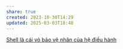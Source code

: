 ```yaml
---
share: true
created: 2023-10-30T14:29
updated: 2025-03-03T18:48
---
```

[Shell là cái vỏ bảo vệ nhân của hệ điều hành](../Shell%20l%C3%A0%20c%C3%A1i%20v%E1%BB%8F%20b%E1%BA%A3o%20v%E1%BB%87%20nh%C3%A2n%20c%E1%BB%A7a%20h%E1%BB%87%20%C4%91i%E1%BB%81u%20h%C3%A0nh.md)
